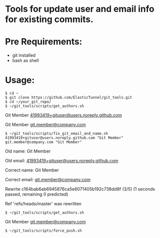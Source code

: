 # Tools for update user and email info for existing commits.

# Pre Requirements:
- git installed
- bash as shell

# Usage:
```
$ cd ~
$ git clone https://github.com/ElasticTunnel/git_tools.git
$ cd ~/your_git_repo/
$ ~/git_tools/scripts/get_authors.sh
```

 Git Member <41993419+gituser@users.noreply.github.com>

 Git Member <git.member@company.com>

```
$ ~/git_tools/scripts/fix_git_email_and_name.sh 41993419+gituser@users.noreply.github.com "Git Member" git.member@company.com "Git Member"
```

 Old name: Git Member

 Old email: 41993419+gituser@users.noreply.github.com

 Correct name: Git Member

 Correct email: git.member@company.com

 Rewrite c164bab6ab6945876ca5e6071405b192c738dd8f (3/5) (1 seconds passed, remaining 0 predicted)

 Ref 'refs/heads/master' was rewritten


```
$ ~/git_tools/scripts/get_authors.sh
```

 Git Member <git.member@company.com>


```
$ ~/git_tools/scripts/force_push.sh
```
